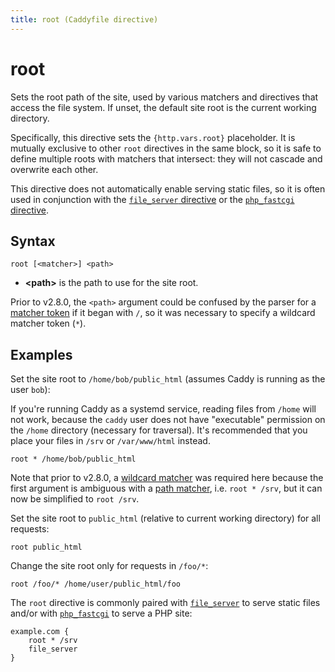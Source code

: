 ```yaml
---
title: root (Caddyfile directive)
---
```


# root

Sets the root path of the site, used by various matchers and directives that access the file system. If unset, the default site root is the current working directory.

Specifically, this directive sets the `{http.vars.root}` placeholder. It is mutually exclusive to other `root` directives in the same block, so it is safe to define multiple roots with matchers that intersect: they will not cascade and overwrite each other.

This directive does not automatically enable serving static files, so it is often used in conjunction with the [`file_server` directive](file_server) or the [`php_fastcgi` directive](php_fastcgi).


## Syntax

```caddy-d
root [<matcher>] <path>
```

- **&lt;path&gt;** is the path to use for the site root.

Prior to v2.8.0, the `<path>` argument could be confused by the parser for a [matcher token](/docs/caddyfile/matchers#syntax) if it began with `/`, so it was necessary to specify a wildcard matcher token (`*`).


## Examples

Set the site root to `/home/bob/public_html` (assumes Caddy is running as the user `bob`):

<aside class="tip">

If you're running Caddy as a systemd service, reading files from `/home` will not work, because the `caddy` user does not have "executable" permission on the `/home` directory (necessary for traversal). It's recommended that you place your files in `/srv` or `/var/www/html` instead.

</aside>


```caddy-d
root * /home/bob/public_html
```


<aside class="tip">

Note that prior to v2.8.0, a [wildcard matcher](/docs/caddyfile/matchers#wildcard-matchers) was required here because the first argument is ambiguous with a [path matcher](/docs/caddyfile/matchers#path-matchers), i.e. `root * /srv`, but it can now be simplified to `root /srv`.

</aside>


Set the site root to `public_html` (relative to current working directory) for all requests:

```caddy-d
root public_html
```

Change the site root only for requests in `/foo/*`:

```caddy-d
root /foo/* /home/user/public_html/foo
```

The `root` directive is commonly paired with [`file_server`](file_server) to serve static files and/or with [`php_fastcgi`](php_fastcgi) to serve a PHP site:

```caddy
example.com {
	root * /srv
	file_server
}
```
